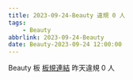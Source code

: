```yaml
---
title: 2023-09-24-Beauty 違規 0 人
tags:
    - Beauty
abbrlink: 2023-09-24-Beauty
date: Beauty-2023-09-24 12:00:00
---
```

Beauty 板 [板規連結](https://www.ptt.cc/bbs/Beauty/M.1630069980.A.84B.html)
昨天違規 0 人
